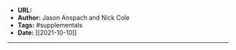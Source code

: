 - **URL:** 
- **Author:** Jason Anspach and Nick Cole
- **Tags:** #supplementals
- **Date:** [[2021-10-10]]
---
